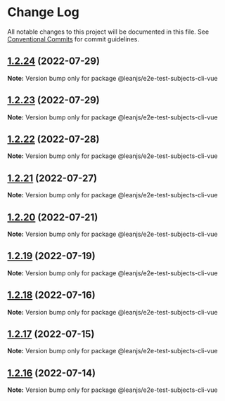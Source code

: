 # Change Log

All notable changes to this project will be documented in this file.
See [Conventional Commits](https://conventionalcommits.org) for commit guidelines.

## [1.2.24](https://github.com/leanjs/leanjs/compare/@leanjs/e2e-test-subjects-cli-vue@1.2.23...@leanjs/e2e-test-subjects-cli-vue@1.2.24) (2022-07-29)

**Note:** Version bump only for package @leanjs/e2e-test-subjects-cli-vue





## [1.2.23](https://github.com/leanjs/leanjs/compare/@leanjs/e2e-test-subjects-cli-vue@1.2.22...@leanjs/e2e-test-subjects-cli-vue@1.2.23) (2022-07-29)

**Note:** Version bump only for package @leanjs/e2e-test-subjects-cli-vue





## [1.2.22](https://github.com/leanjs/leanjs/compare/@leanjs/e2e-test-subjects-cli-vue@1.2.21...@leanjs/e2e-test-subjects-cli-vue@1.2.22) (2022-07-28)

**Note:** Version bump only for package @leanjs/e2e-test-subjects-cli-vue





## [1.2.21](https://github.com/leanjs/leanjs/compare/@leanjs/e2e-test-subjects-cli-vue@1.2.20...@leanjs/e2e-test-subjects-cli-vue@1.2.21) (2022-07-27)

**Note:** Version bump only for package @leanjs/e2e-test-subjects-cli-vue





## [1.2.20](https://github.com/leanjs/leanjs/compare/@leanjs/e2e-test-subjects-cli-vue@1.2.19...@leanjs/e2e-test-subjects-cli-vue@1.2.20) (2022-07-21)

**Note:** Version bump only for package @leanjs/e2e-test-subjects-cli-vue





## [1.2.19](https://github.com/leanjs/leanjs/compare/@leanjs/e2e-test-subjects-cli-vue@1.2.18...@leanjs/e2e-test-subjects-cli-vue@1.2.19) (2022-07-19)

**Note:** Version bump only for package @leanjs/e2e-test-subjects-cli-vue





## [1.2.18](https://github.com/leanjs/leanjs/compare/@leanjs/e2e-test-subjects-cli-vue@1.2.17...@leanjs/e2e-test-subjects-cli-vue@1.2.18) (2022-07-16)

**Note:** Version bump only for package @leanjs/e2e-test-subjects-cli-vue





## [1.2.17](https://github.com/leanjs/leanjs/compare/@leanjs/e2e-test-subjects-cli-vue@1.2.16...@leanjs/e2e-test-subjects-cli-vue@1.2.17) (2022-07-15)

**Note:** Version bump only for package @leanjs/e2e-test-subjects-cli-vue





## [1.2.16](https://github.com/leanjs/leanjs/compare/@leanjs/e2e-test-subjects-cli-vue@1.2.15...@leanjs/e2e-test-subjects-cli-vue@1.2.16) (2022-07-14)

**Note:** Version bump only for package @leanjs/e2e-test-subjects-cli-vue
